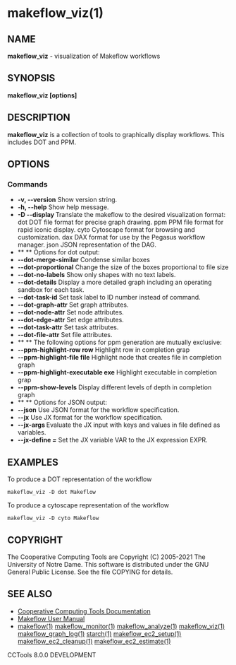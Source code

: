 






















# makeflow_viz(1)

## NAME
**makeflow_viz** - visualization of Makeflow workflows

## SYNOPSIS
****makeflow_viz [options] <dagfile>****

## DESCRIPTION

**makeflow_viz** is a collection of tools to graphically display workflows. This includes DOT and PPM.

## OPTIONS
### Commands

- **-v, --version** Show version string.
- **-h, --help** Show help message.
- **-D --display <opt>**  Translate the makeflow to the desired visualization format:
    dot      DOT file format for precise graph drawing.
    ppm      PPM file format for rapid iconic display.
    cyto     Cytoscape format for browsing and customization.
    dax      DAX format for use by the Pegasus workflow manager.
    json     JSON representation of the DAG.
- ** ** Options for dot output:
- **--dot-merge-similar** Condense similar boxes
- **--dot-proportional** Change the size of the boxes proportional to file size
- **--dot-no-labels** Show only shapes with no text labels.
- **--dot-details** Display a more detailed graph including an operating sandbox for each task.
- **--dot-task-id** Set task label to ID number instead of command.
- **--dot-graph-attr** Set graph attributes.
- **--dot-node-attr** Set node attributes.
- **--dot-edge-attr** Set edge attributes.
- **--dot-task-attr** Set task attributes.
- **--dot-file-attr** Set file attributes.
- ** ** The following options for ppm generation are mutually exclusive:
- **--ppm-highlight-row row** Highlight row <row> in completion grap
- **--ppm-highlight-file file** Highlight node that creates file <file> in completion graph
- **--ppm-highlight-executable exe** Highlight executable <exe> in completion grap
- **--ppm-show-levels** Display different levels of depth in completion graph
- ** ** Options for JSON output:
- **--json** Use JSON format for the workflow specification.
- **--jx** Use JX format for the workflow specification.
- **--jx-args <file>** Evaluate the JX input with keys and values in file defined as variables.
- **--jx-define <var>=<expr>** Set the JX variable VAR to the JX expression EXPR.




## EXAMPLES

To produce a DOT representation of the workflow
```
makeflow_viz -D dot Makeflow
```

To produce a cytoscape representation of the workflow
```
makeflow_viz -D cyto Makeflow
```

## COPYRIGHT

The Cooperative Computing Tools are Copyright (C) 2005-2021 The University of Notre Dame.  This software is distributed under the GNU General Public License.  See the file COPYING for details.

## SEE ALSO


- [Cooperative Computing Tools Documentation]("../index.html")
- [Makeflow User Manual]("../makeflow.html")
- [makeflow(1)](makeflow.md) [makeflow_monitor(1)](makeflow_monitor.md) [makeflow_analyze(1)](makeflow_analyze.md) [makeflow_viz(1)](makeflow_viz.md) [makeflow_graph_log(1)](makeflow_graph_log.md) [starch(1)](starch.md) [makeflow_ec2_setup(1)](makeflow_ec2_setup.md) [makeflow_ec2_cleanup(1)](makeflow_ec2_cleanup.md) [makeflow_ec2_estimate(1)](makeflow_ec2_estimate.md)


CCTools 8.0.0 DEVELOPMENT
